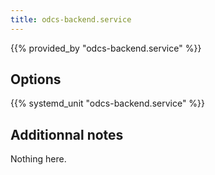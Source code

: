 ```yaml
---
title: odcs-backend.service
---
```


{{% provided_by "odcs-backend.service" %}}

## Options

{{% systemd_unit "odcs-backend.service" %}}

## Additionnal notes

Nothing here.